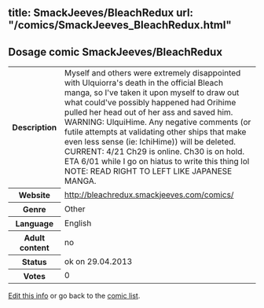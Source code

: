 title: SmackJeeves/BleachRedux
url: "/comics/SmackJeeves_BleachRedux.html"
---
Dosage comic SmackJeeves/BleachRedux
-----------------------------------------

<p id="msg"></p>
<script type="text/javascript">
if (window.location.search === '?edit_info_mail=sent_ok') {
  var elem = document.getElementById("msg");
  elem.innerHTML = 'Edited information sucessfully sent for review, which is usually done daily. Thanks!';
  elem.className = 'ok';
}
</script>
<table class="comicinfo">
<tr>
<th>Description</th><td>Myself and others were extremely disappointed with Ulquiorra's death in the official Bleach manga, so I've taken it upon myself to draw out what could've possibly happened had Orihime pulled her head out of her ass and saved him. WARNING: UlquiHime. Any negative comments (or futile attempts at validating other ships that make even less sense (ie: IchiHime)) will be deleted. CURRENT: 4/21 Ch29 is online. Ch30 is on hold. ETA 6/01 while I go on hiatus to write this thing lol NOTE: READ RIGHT TO LEFT LIKE JAPANESE MANGA.</td>
</tr>
<tr>
<th>Website</th><td><a href="http://bleachredux.smackjeeves.com/comics/">http://bleachredux.smackjeeves.com/comics/</a></td>
</tr>
<tr>
<th>Genre</th><td>Other</td>
</tr>
<tr>
<th>Language</th><td>English</td>
</tr>
<tr>
<th>Adult content</th><td>no</td>
</tr>
<tr>
<th>Status</th><td>ok on 29.04.2013</td>
</tr>
<tr>
<th>Votes</th><td>0</td>
</tr>
</table>

[Edit this info](SmackJeeves_BleachRedux_edit.html) or go back to the [comic list](../comic-index.html).
